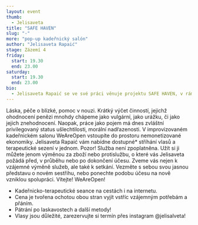 ```yaml
---
layout: event
thumb:
  - Jelisaveta
title: "SAFE HAVEN"
slug: "-"
more: "pop-up kadeřnický salón"
author: "Jelisaveta Rapaić"
stage: Zázemí 4
friday:
  start: 19.30
  end: 23.00
saturday:
  start: 19.30
  end: 23.00
bio:
  - Jelisaveta Rapaić se ve své práci věnuje projektu SAFE HAVEN, v rámci kterého provozuje pop-up kadeřnictví WeAreOpen, do kterého je možné se objednat přes instagram @jelisalveta
---
```


Láska, péče o blízké, pomoc v nouzi. Krátký výčet činností, jejichž ohodnocení penězi mnohdy chápeme jako vulgární, jako urážku, či jako jejich znehodnocení. Naopak, práce jako pojem má dnes zvláštní privilegovaný status ušlechtilosti, morální nadřazenosti. V improvizovaném kadeřnickém salonu WeAreOpen vstoupíte do prostoru nemonetizované ekonomiky. Jelisaveta Rapaić vám nabídne dostupné\* stříhání vlasů a terapeutické sezení v jednom. Pozor! Služba není zpoplatněna. Užít si ji můžete jenom výměnou za zboží nebo protislužbu, o které vás Jelisaveta požádá před, v průběhu nebo po dokončení účesu. Zveme vás nejen k vzájemné výměně služeb, ale také k setkání. Vezměte s sebou svou jasnou představu o novém sestřihu, nebo ponechte podobu účesu na nově vzniklou spolupráci. Vítejte! WeAreOpen!

- Kadeřnicko-terapeutické seance na cestách i na internetu.
- Cena je tvořena ochotou obou stran vyjít vstříc vzájemným potřebám a přáním.
- Pátrání po laskavostech a další metody!
- Vlasy jsou důležité, zarezervujte si termín přes instagram @jelisalveta!
